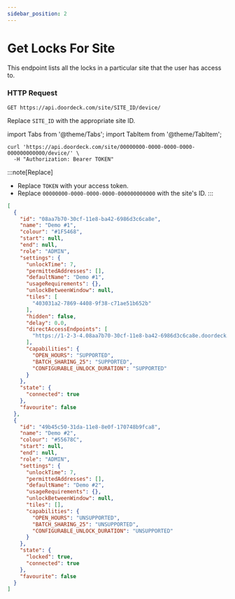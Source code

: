 ```yaml
---
sidebar_position: 2
---
```


# Get Locks For Site

This endpoint lists all the locks in a particular site that the user has access to.

### HTTP Request

`GET https://api.doordeck.com/site/SITE_ID/device/`

Replace `SITE_ID` with the appropriate site ID.

import Tabs from '@theme/Tabs';
import TabItem from '@theme/TabItem';

<Tabs>
<TabItem value="request" label="Request">

```shell showLineNumbers title="CURL"
curl 'https://api.doordeck.com/site/00000000-0000-0000-0000-000000000000/device/' \
  -H "Authorization: Bearer TOKEN"
```

:::note[Replace]
* Replace `TOKEN` with your access token.
* Replace `00000000-0000-0000-0000-000000000000` with the site's ID.
:::

</TabItem>
<TabItem value="response" label="Response">

```json showLineNumbers title="JSON"
[
  {
    "id": "08aa7b70-30cf-11e8-ba42-6986d3c6ca8e",
    "name": "Demo #1",
    "colour": "#1F5468",
    "start": null,
    "end": null,
    "role": "ADMIN",
    "settings": {
      "unlockTime": 7,
      "permittedAddresses": [],
      "defaultName": "Demo #1",
      "usageRequirements": {},
      "unlockBetweenWindow": null,
      "tiles": [
        "403031a2-7869-4408-9f38-c71ae51b652b"
      ],
      "hidden": false,
      "delay": 0.0,
      "directAccessEndpoints": [
        "https://1-2-3-4.08aa7b70-30cf-11e8-ba42-6986d3c6ca8e.doordeck.direct:27707/device/execute"
      ],
      "capabilities": {
        "OPEN_HOURS": "SUPPORTED",
        "BATCH_SHARING_25": "SUPPORTED",
        "CONFIGURABLE_UNLOCK_DURATION": "SUPPORTED"
      }
    },
    "state": {
      "connected": true
    },
    "favourite": false
  },
  {
    "id": "49b45c50-31da-11e8-8e0f-170748b9fca8",
    "name": "Demo #2",
    "colour": "#55678C",
    "start": null,
    "end": null,
    "role": "ADMIN",
    "settings": {
      "unlockTime": 7,
      "permittedAddresses": [],
      "defaultName": "Demo #2",
      "usageRequirements": {},
      "unlockBetweenWindow": null,
      "tiles": [],
      "capabilities": {
        "OPEN_HOURS": "UNSUPPORTED",
        "BATCH_SHARING_25": "UNSUPPORTED",
        "CONFIGURABLE_UNLOCK_DURATION": "UNSUPPORTED"
      }
    },
    "state": {
      "locked": true,
      "connected": true
    },
    "favourite": false
  }
]
```

</TabItem>
</Tabs>
